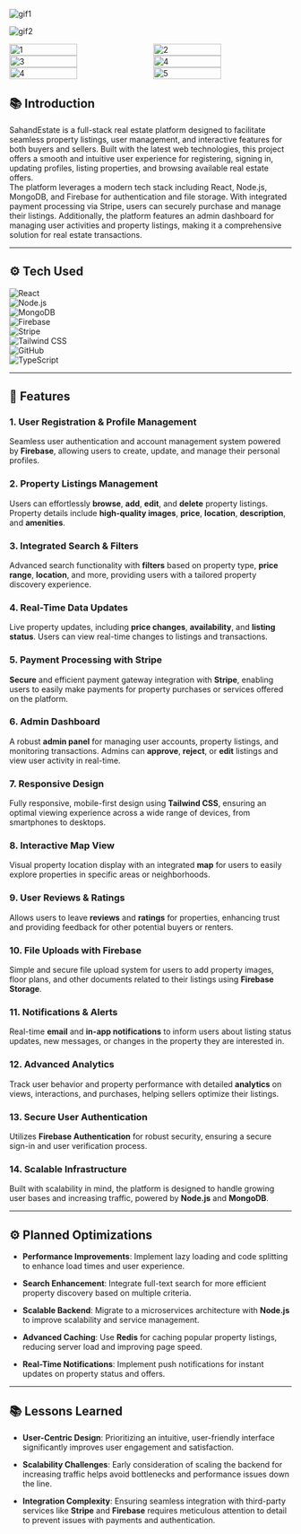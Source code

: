 

![gif1](https://github.com/user-attachments/assets/e365dfaf-8f33-45cc-bb8c-bc24da285f2f)

![gif2](https://github.com/user-attachments/assets/b25f9d72-e19c-453a-9e40-d23e065744c4)

<div style="display: flex; justify-content: space-between;">
  <img src="https://github.com/user-attachments/assets/f63d5826-0982-4fc8-8c7f-dce63b6f6fa9" alt="1" width="49%" />
  <img src="https://github.com/user-attachments/assets/5be32119-f777-4fb1-8909-ad5ab5e78a50" alt="2" width="49%" />
</div>
<div style="display: flex; justify-content: space-between;">
  <img src="https://github.com/user-attachments/assets/edf37940-e03b-47ff-8ef0-0b08c0c61858" alt="3" width="49%" />
  <img src="https://github.com/user-attachments/assets/a80f170f-4470-400a-9d46-967eecceb2d6" alt="4" width="49%" />
</div>
<div style="display: flex; justify-content: space-between;">
  <img src="https://github.com/user-attachments/assets/4ec29b77-480f-4adf-b45a-8963b0c61b79" alt="4" width="49%" />
  <img src="https://github.com/user-attachments/assets/e4a0de6c-81dd-4739-ac8b-32b6de7ff454" alt="5" width="49%" />
</div>


## 📚 Introduction

SahandEstate is a full-stack real estate platform designed to facilitate seamless property listings, user management, and interactive features for both buyers and sellers. Built with the latest web technologies, this project offers a smooth and intuitive user experience for registering, signing in, updating profiles, listing properties, and browsing available real estate offers.  
The platform leverages a modern tech stack including React, Node.js, MongoDB, and Firebase for authentication and file storage. With integrated payment processing via Stripe, users can securely purchase and manage their listings. Additionally, the platform features an admin dashboard for managing user activities and property listings, making it a comprehensive solution for real estate transactions.

---

## ⚙️ Tech Used

![React](https://img.shields.io/badge/React-61DAFB?style=for-the-badge&logo=react&logoColor=black)  
![Node.js](https://img.shields.io/badge/Node.js-339933?style=for-the-badge&logo=node.js&logoColor=white)  
![MongoDB](https://img.shields.io/badge/MongoDB-47A248?style=for-the-badge&logo=mongodb&logoColor=white)  
![Firebase](https://img.shields.io/badge/Firebase-FFCA28?style=for-the-badge&logo=firebase&logoColor=black)  
![Stripe](https://img.shields.io/badge/Stripe-6772E5?style=for-the-badge&logo=stripe&logoColor=white)  
![Tailwind CSS](https://img.shields.io/badge/Tailwind%20CSS-06B6D4?style=for-the-badge&logo=tailwind-css&logoColor=white)  
![GitHub](https://img.shields.io/badge/GitHub-181717?style=for-the-badge&logo=github&logoColor=white)  
![TypeScript](https://img.shields.io/badge/TypeScript-3178C6?style=for-the-badge&logo=typescript&logoColor=white)

---

## 🔋 Features

### 1. **User Registration & Profile Management**  
Seamless user authentication and account management system powered by **Firebase**, allowing users to create, update, and manage their personal profiles.

### 2. **Property Listings Management**  
Users can effortlessly **browse**, **add**, **edit**, and **delete** property listings. Property details include **high-quality images**, **price**, **location**, **description**, and **amenities**.

### 3. **Integrated Search & Filters**  
Advanced search functionality with **filters** based on property type, **price range**, **location**, and more, providing users with a tailored property discovery experience.

### 4. **Real-Time Data Updates**  
Live property updates, including **price changes**, **availability**, and **listing status**. Users can view real-time changes to listings and transactions.

### 5. **Payment Processing with Stripe**  
**Secure** and efficient payment gateway integration with **Stripe**, enabling users to easily make payments for property purchases or services offered on the platform.

### 6. **Admin Dashboard**  
A robust **admin panel** for managing user accounts, property listings, and monitoring transactions. Admins can **approve**, **reject**, or **edit** listings and view user activity in real-time.

### 7. **Responsive Design**  
Fully responsive, mobile-first design using **Tailwind CSS**, ensuring an optimal viewing experience across a wide range of devices, from smartphones to desktops.

### 8. **Interactive Map View**  
Visual property location display with an integrated **map** for users to easily explore properties in specific areas or neighborhoods.

### 9. **User Reviews & Ratings**  
Allows users to leave **reviews** and **ratings** for properties, enhancing trust and providing feedback for other potential buyers or renters.

### 10. **File Uploads with Firebase**  
Simple and secure file upload system for users to add property images, floor plans, and other documents related to their listings using **Firebase Storage**.

### 11. **Notifications & Alerts**  
Real-time **email** and **in-app notifications** to inform users about listing status updates, new messages, or changes in the property they are interested in.

### 12. **Advanced Analytics**  
Track user behavior and property performance with detailed **analytics** on views, interactions, and purchases, helping sellers optimize their listings.

### 13. **Secure User Authentication**  
Utilizes **Firebase Authentication** for robust security, ensuring a secure sign-in and user verification process.

### 14. **Scalable Infrastructure**  
Built with scalability in mind, the platform is designed to handle growing user bases and increasing traffic, powered by **Node.js** and **MongoDB**.

---

## ⚙️ Planned Optimizations

- **Performance Improvements**: Implement lazy loading and code splitting to enhance load times and user experience.

- **Search Enhancement**: Integrate full-text search for more efficient property discovery based on multiple criteria.

- **Scalable Backend**: Migrate to a microservices architecture with **Node.js** to improve scalability and service management.

- **Advanced Caching**: Use **Redis** for caching popular property listings, reducing server load and improving page speed.

- **Real-Time Notifications**: Implement push notifications for instant updates on property status and offers.

---

## 📚 Lessons Learned


- **User-Centric Design**: Prioritizing an intuitive, user-friendly interface significantly improves user engagement and satisfaction.

- **Scalability Challenges**: Early consideration of scaling the backend for increasing traffic helps avoid bottlenecks and performance issues down the line.

- **Integration Complexity**: Ensuring seamless integration with third-party services like **Stripe** and **Firebase** requires meticulous attention to detail to prevent issues with payments and authentication.
